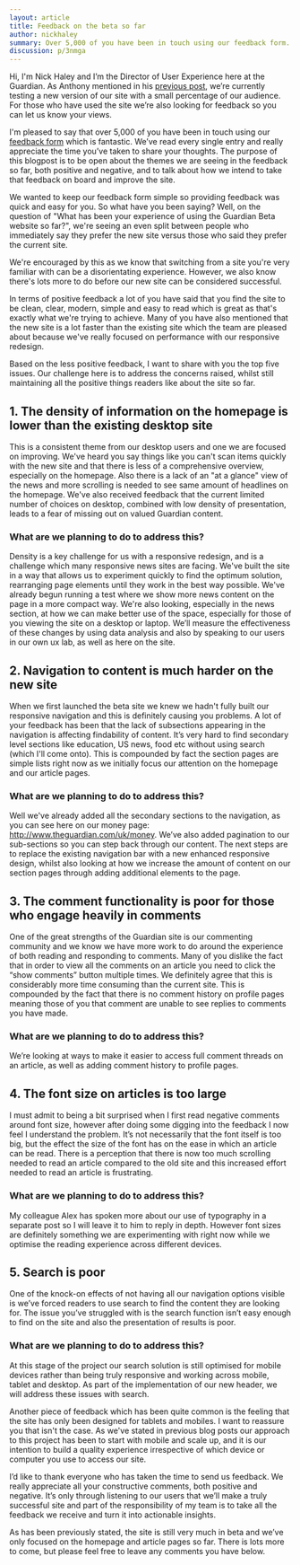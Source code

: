 ```yaml
---
layout: article
title: Feedback on the beta so far
author: nickhaley
summary: Over 5,000 of you have been in touch using our feedback form.
discussion: p/3nmga
---
```

Hi, I'm Nick Haley and I’m the Director of User Experience here at the Guardian. As Anthony mentioned in his [previous post](/blog/making-beta-better/), we’re currently testing a new version of our site with a small percentage of our audience. For those who have used the site we’re also looking for feedback so you can let us know your views.

I'm pleased to say that over 5,000 of you have been in touch using our [feedback form](https://www.surveymonkey.com/s/theguardian-beta-feedback) which is fantastic. We’ve read every single entry and really appreciate the time you’ve taken to share your thoughts. The purpose of this blogpost is to be open about the themes we are seeing in the feedback so far, both positive and negative, and to talk about how we intend to take that feedback on board and improve the site.

We wanted to keep our feedback form simple so providing feedback was quick and easy for you. So what have you been saying? Well, on the question of "What has been your experience of using the Guardian Beta website so far?", we're seeing an even split between people who immediately say they prefer the new site versus those who said they prefer the current site.

We're encouraged by this as we know that switching from a site you're very familiar with can be a disorientating experience. However, we also know there's lots more to do before our new site can be considered successful. 

In terms of positive feedback a lot of you have said that you find the site to be clean, clear, modern, simple and easy to read which is great as that's exactly what we're trying to achieve. Many of you have also mentioned that the new site is a lot faster than the existing site which the team are pleased about because we've really focused on performance with our responsive redesign.

Based on the less positive feedback, I want to share with you the top five issues. Our challenge here is to address the concerns raised, whilst still maintaining all the positive things readers like about the site so far.

## 1. The density of information on the homepage is lower than the existing desktop site
This is a consistent theme from our desktop users and one we are focused on improving. We've heard you say things like you can't scan items quickly with the new site and that there is less of a comprehensive overview, especially on the homepage. Also there is a lack of an "at a glance" view of the news and more scrolling is needed to see same amount of headlines on the homepage. We've also received feedback that the current limited number of choices on desktop, combined with low density of presentation, leads to a fear of missing out on valued Guardian content. 

### What are we planning to do to address this?
Density is a key challenge for us with a responsive redesign, and is a challenge which many responsive news sites are facing. We've built the site in a way that allows us to experiment quickly to find the optimum solution, rearranging page elements until they work in the best way possible. We've already begun running a test where we show more news content on the page in a more compact way. We're also looking, especially in the news section, at how we can make better use of the space, especially for those of you viewing the site on a desktop or laptop. We’ll measure the effectiveness of these changes by using data analysis and also by speaking to our users in our own ux lab, as well as here on the site.

## 2. Navigation to content is much harder on the new site
When we first launched the beta site we knew we hadn't fully built our responsive navigation and this is definitely causing you problems. A lot of your feedback has been that the lack of subsections appearing in the navigation is affecting findability of content. It’s very hard to find secondary level sections like education, US news, food etc without using search (which I'll come onto). This is compounded by fact the section pages are simple lists right now as we initially focus our attention on the homepage and our article pages.

### What are we planning to do to address this?
Well we've already added all the secondary sections to the navigation, as you can see here on our money page: http://www.theguardian.com/uk/money. We’ve also added pagination to our sub-sections so you can step back 
through our content. The next steps are to replace the existing navigation bar with a new enhanced responsive design, whilst also looking at how we increase the amount of content on our section pages through adding additional elements to the page. 

## 3. The comment functionality is poor for those who engage heavily in comments
One of the great strengths of the Guardian site is our commenting community and we know we have more work to do around the experience of both reading and responding to comments. Many of you dislike the fact that in order to view all the comments on an article you need to click the “show comments” button multiple times. We definitely agree that this is considerably more time consuming than the current site. This is compounded by the fact that there is no comment history on profile pages meaning those of you that comment are unable to see replies to comments you have made.

### What are we planning to do to address this?
We’re looking at ways to make it easier to access full comment threads on an article, as well as adding comment history to profile pages.

## 4. The font size on articles is too large
I must admit to being a bit surprised when I first read negative comments around font size, however after doing some digging into the feedback I now feel I understand the problem. It’s not necessarily that the font itself is too big, but the effect the size of the font has on the ease in which an article can be read. There is a perception that there is now too much scrolling needed to read an article compared to the old site and this increased effort needed to read an article is frustrating. 

### What are we planning to do to address this?
My colleague Alex has spoken more about our use of typography in a separate post so I will leave it to him to reply in depth. However font sizes are definitely something we are experimenting with right now while
we optimise the reading experience across different devices.

## 5. Search is poor
One of the knock-on effects of not having all our navigation options visible is we’ve forced readers to use search to find the content they are looking for. The issue you’ve struggled with is the search function isn’t easy enough to find on the site and also the presentation of results is poor.

### What are we planning to do to address this?
At this stage of the project our search solution is still optimised for mobile devices rather than being truly responsive and working across mobile, tablet and desktop.  As part of the implementation of our new header, we will address these issues with search.

Another piece of feedback which has been quite common is the feeling that the site has only been designed for tablets and mobiles. I want to reassure you that isn't the case. As we've stated in previous blog posts our approach to this project has been to start with mobile and scale up, and it is our intention to build a quality experience irrespective of which device or computer you use to access our site. 

I’d like to thank everyone who has taken the time to send us feedback. We really appreciate all your constructive comments, both positive and negative. It’s only through listening to our users that we’ll make a truly successful site and part of the responsibility of my team is to take all the feedback we receive and turn it into actionable insights. 

As has been previously stated, the site is still very much in beta and we’ve only focused on the homepage and article pages so far. There is lots more to come, but please feel free to leave any comments you have below.
